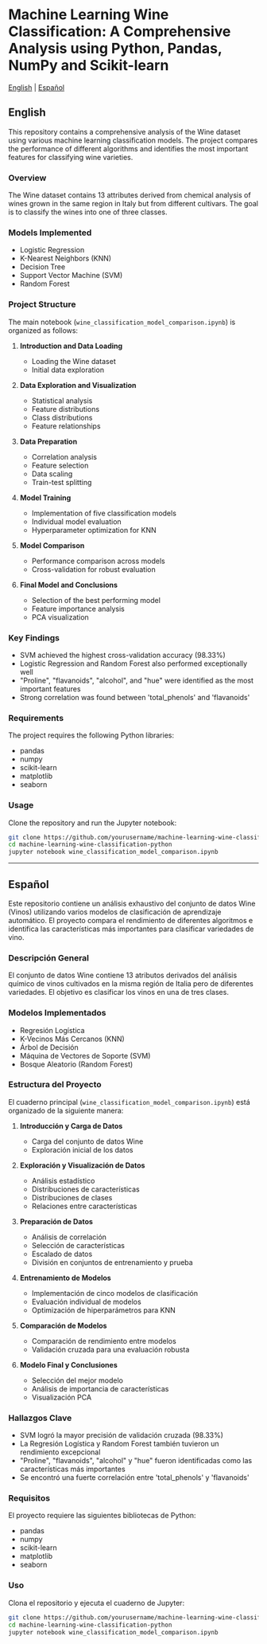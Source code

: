 # Machine Learning Wine Classification: A Comprehensive Analysis using Python, Pandas, NumPy and Scikit-learn

[English](#english) | [Español](#español)

<a name="english"></a>
## English

This repository contains a comprehensive analysis of the Wine dataset using various machine learning classification models. The project compares the performance of different algorithms and identifies the most important features for classifying wine varieties.

### Overview

The Wine dataset contains 13 attributes derived from chemical analysis of wines grown in the same region in Italy but from different cultivars. The goal is to classify the wines into one of three classes.

### Models Implemented

- Logistic Regression
- K-Nearest Neighbors (KNN)
- Decision Tree
- Support Vector Machine (SVM)
- Random Forest

### Project Structure

The main notebook (`wine_classification_model_comparison.ipynb`) is organized as follows:

1. **Introduction and Data Loading**
   - Loading the Wine dataset
   - Initial data exploration

2. **Data Exploration and Visualization**
   - Statistical analysis
   - Feature distributions
   - Class distributions
   - Feature relationships

3. **Data Preparation**
   - Correlation analysis
   - Feature selection
   - Data scaling
   - Train-test splitting

4. **Model Training**
   - Implementation of five classification models
   - Individual model evaluation
   - Hyperparameter optimization for KNN

5. **Model Comparison**
   - Performance comparison across models
   - Cross-validation for robust evaluation

6. **Final Model and Conclusions**
   - Selection of the best performing model
   - Feature importance analysis
   - PCA visualization

### Key Findings

- SVM achieved the highest cross-validation accuracy (98.33%)
- Logistic Regression and Random Forest also performed exceptionally well
- "Proline", "flavanoids", "alcohol", and "hue" were identified as the most important features
- Strong correlation was found between 'total_phenols' and 'flavanoids'

### Requirements

The project requires the following Python libraries:
- pandas
- numpy
- scikit-learn
- matplotlib
- seaborn

### Usage

Clone the repository and run the Jupyter notebook:

```bash
git clone https://github.com/yourusername/machine-learning-wine-classification-python.git
cd machine-learning-wine-classification-python
jupyter notebook wine_classification_model_comparison.ipynb
```

---

<a name="español"></a>
## Español

Este repositorio contiene un análisis exhaustivo del conjunto de datos Wine (Vinos) utilizando varios modelos de clasificación de aprendizaje automático. El proyecto compara el rendimiento de diferentes algoritmos e identifica las características más importantes para clasificar variedades de vino.

### Descripción General

El conjunto de datos Wine contiene 13 atributos derivados del análisis químico de vinos cultivados en la misma región de Italia pero de diferentes variedades. El objetivo es clasificar los vinos en una de tres clases.

### Modelos Implementados

- Regresión Logística
- K-Vecinos Más Cercanos (KNN)
- Árbol de Decisión
- Máquina de Vectores de Soporte (SVM)
- Bosque Aleatorio (Random Forest)

### Estructura del Proyecto

El cuaderno principal (`wine_classification_model_comparison.ipynb`) está organizado de la siguiente manera:

1. **Introducción y Carga de Datos**
   - Carga del conjunto de datos Wine
   - Exploración inicial de los datos

2. **Exploración y Visualización de Datos**
   - Análisis estadístico
   - Distribuciones de características
   - Distribuciones de clases
   - Relaciones entre características

3. **Preparación de Datos**
   - Análisis de correlación
   - Selección de características
   - Escalado de datos
   - División en conjuntos de entrenamiento y prueba

4. **Entrenamiento de Modelos**
   - Implementación de cinco modelos de clasificación
   - Evaluación individual de modelos
   - Optimización de hiperparámetros para KNN

5. **Comparación de Modelos**
   - Comparación de rendimiento entre modelos
   - Validación cruzada para una evaluación robusta

6. **Modelo Final y Conclusiones**
   - Selección del mejor modelo
   - Análisis de importancia de características
   - Visualización PCA

### Hallazgos Clave

- SVM logró la mayor precisión de validación cruzada (98.33%)
- La Regresión Logística y Random Forest también tuvieron un rendimiento excepcional
- "Proline", "flavanoids", "alcohol" y "hue" fueron identificadas como las características más importantes
- Se encontró una fuerte correlación entre 'total_phenols' y 'flavanoids'

### Requisitos

El proyecto requiere las siguientes bibliotecas de Python:
- pandas
- numpy
- scikit-learn
- matplotlib
- seaborn

### Uso

Clona el repositorio y ejecuta el cuaderno de Jupyter:

```bash
git clone https://github.com/yourusername/machine-learning-wine-classification-python.git
cd machine-learning-wine-classification-python
jupyter notebook wine_classification_model_comparison.ipynb
```
